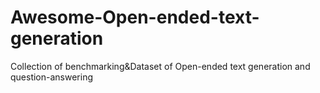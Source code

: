 # Awesome-Open-ended-text-generation
Collection of benchmarking&amp;Dataset of Open-ended text generation and question-answering

